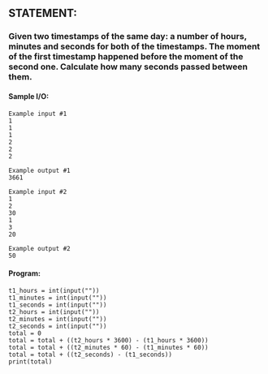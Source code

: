 ## STATEMENT:
### Given two timestamps of the same day: a number of hours, minutes and seconds for both of the timestamps. The moment of the first timestamp happened before the moment of the second one. Calculate how many seconds passed between them.
#### Sample I/O:
```
Example input #1
1
1
1
2
2
2

Example output #1
3661

Example input #2
1
2
30
1
3
20

Example output #2
50
```
#### Program:
```
t1_hours = int(input(""))
t1_minutes = int(input("")) 
t1_seconds = int(input(""))
t2_hours = int(input(""))
t2_minutes = int(input("")) 
t2_seconds = int(input(""))
total = 0
total = total + ((t2_hours * 3600) - (t1_hours * 3600))
total = total + ((t2_minutes * 60) - (t1_minutes * 60))
total = total + ((t2_seconds) - (t1_seconds))
print(total)
```
